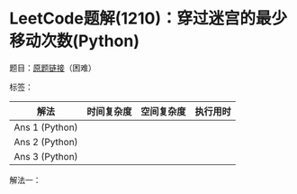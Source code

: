 # LeetCode题解(1210)：穿过迷宫的最少移动次数(Python)

题目：[原题链接](https://leetcode-cn.com/problems/minimum-moves-to-reach-target-with-rotations/)（困难）

标签：

| 解法           | 时间复杂度 | 空间复杂度 | 执行用时 |
| -------------- | ---------- | ---------- | -------- |
| Ans 1 (Python) |            |            |          |
| Ans 2 (Python) |            |            |          |
| Ans 3 (Python) |            |            |          |

解法一：

